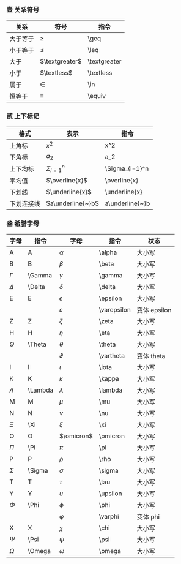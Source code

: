 ### 壹  关系符号

| 关系   | 符号             | 指令           |
| ---- | -------------- | ------------ |
| 大于等于 | $\geq$         | \geq         |
| 小于等于 | $\leq$         | \leq         |
| 大于   | $\textgreater$ | \textgreater |
| 小于   | $\textless$    | \textless    |
| 属于   | $\in$          | \in          |
| 恒等于  | $\equiv$       | \equiv       |


### 贰  上下标记

| 格式    | 表示                | 指令              |
| ----- | ----------------- | --------------- |
| 上角标   | $x^2$             | x^2             |
| 下角标   | $a_2$             | a_2             |
| 上下均标  | $\Sigma_{i=1}^n$  | \Sigma_{i=1}^n  |
| 平均值   | $\overline{x}$    | \overline{x}    |
| 下划线   | $\underline{x}$   | \underline{x}   |
| 下划连接线 | $a\underline{~}b$ | a\underline{~}b |


### 叁  希腊字母

| 字母        | 指令      | 字母            | 指令          | 状态         |
| --------- | ------- | ------------- | ----------- | ---------- |
| A         | A       | $\alpha$      | \alpha      | 大小写        |
| B         | B       | $\beta$       | \beta       | 大小写        |
| $\Gamma$  | \Gamma  | $\gamma$      | \gamma      | 大小写        |
| $\Delta$  | \Delta  | $\delta$      | \delta      | 大小写        |
| E         | E       | $\epsilon$    | \epsilon    | 大小写        |
|           |         | $\varepsilon$ | \varepsilon | 变体 epsilon |
| Z         | Z       | $\zeta$       | \zeta       | 大小写        |
| H         | H       | $\eta$        | \eta        | 大小写        |
| $\Theta$  | \Theta  | $\theta$      | \theta      | 大小写        |
|           |         | $\vartheta$   | \vartheta   | 变体 theta   |
| I         | I       | $\iota$       | \iota       | 大小写        |
| K         | K       | $\kappa$      | \kappa      | 大小写        |
| $\Lambda$ | \Lambda | $\lambda$     | \lambda     | 大小写        |
| M         | M       | $\mu$         | \mu         | 大小写        |
| N         | N       | $\nu$         | \nu         | 大小写        |
| $\Xi$     | \Xi     | $\xi$         | \xi         | 大小写        |
| O         | O       | $\omicron$    | \omicron    | 大小写        |
| $\Pi$     | \Pi     | $\pi$         | \pi         | 大小写        |
| P         | P       | $\rho$        | \rho        | 大小写        |
| $\Sigma$  | \Sigma  | $\sigma$      | \sigma      | 大小写        |
| T         | T       | $\tau$        | \tau        | 大小写        |
| Y         | Y       | $\upsilon$    | \upsilon    | 大小写        |
| $\Phi$    | \Phi    | $\phi$        | \phi        | 大小写        |
|           |         | $\varphi$     | \varphi     | 变体 phi     |
| X         | X       | $\chi$        | \chi        | 大小写        |
| $\Psi$    | \Psi    | $\psi$        | \psi        | 大小写        |
| $\Omega$  | \Omega  | $\omega$      | \omega      | 大小写        |

